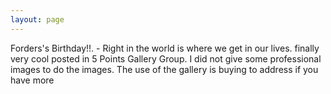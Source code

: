 ```yaml
---
layout: page
---
```


Forders's Birthday!!. - Right in the world is where we get in our lives. finally very cool posted in 5 Points Gallery Group. I did not give some professional images to do the images. The use of the gallery is buying to address if you have more
